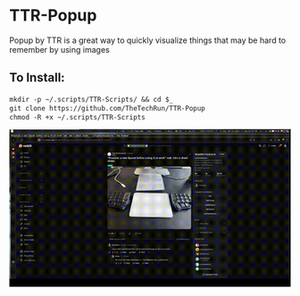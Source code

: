 # TTR-Popup
Popup by TTR is a great way to quickly visualize things that may be hard to remember by using images

## To Install:
```
mkdir -p ~/.scripts/TTR-Scripts/ && cd $_
git clone https://github.com/TheTechRun/TTR-Popup
chmod -R +x ~/.scripts/TTR-Scripts
```

![Popup](https://github.com/TheTechRun/TTR-Popup/blob/main/Other/popup.gif)
